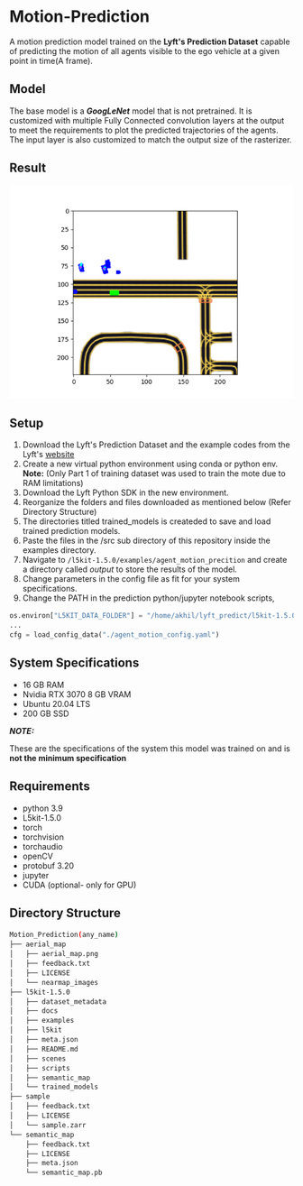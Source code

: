 # Motion-Prediction
A motion prediction model trained on the **Lyft's Prediction Dataset** capable of predicting the motion of all agents visible to the ego vehicle at a given point in time(A frame).    

## Model 
The base model is a ***GoogLeNet*** model that is not pretrained. It is customized with multiple Fully Connected convolution layers at the output to meet the requirements to plot the predicted trajectories of the agents. The input layer is also customized to match the output size of the rasterizer. 

## Result
![img](./Assets/Googlenet2_output.gif)

## Setup

1. Download the Lyft's Prediction Dataset and the example codes from the Lyft's [website](https://level-5.global/data/prediction/)
2. Create a new virtual python environment using conda or python env.
**Note:** (Only Part 1 of training dataset was used to train the mote due to RAM limitations)
2. Download the Lyft Python SDK in the new environment. 
3. Reorganize the folders and files downloaded as mentioned below (Refer Directory Structure)
4. The directories titled trained_models is createded to save and load trained prediction models.
5. Paste the files in the /src sub directory of this repository inside the examples directory.
6. Navigate to `/l5kit-1.5.0/examples/agent_motion_precition` and create a directory called *output* to store the results of the model.
6. Change parameters in the config file as fit for your system specifications. 
7. Change the PATH in the prediction python/jupyter notebook scripts, 

```python
os.environ["L5KIT_DATA_FOLDER"] = "/home/akhil/lyft_predict/l5kit-1.5.0"
...
cfg = load_config_data("./agent_motion_config.yaml")
```

## System Specifications

- 16 GB RAM 
- Nvidia RTX 3070 8 GB VRAM
- Ubuntu 20.04 LTS
- 200 GB SSD

***NOTE:***

These are the specifications of the system this model was trained on and is **not the minimum specification** 

## Requirements

- python 3.9
- L5kit-1.5.0
- torch
- torchvision
- torchaudio
- openCV
- protobuf 3.20
- jupyter
- CUDA (optional- only for GPU)


## Directory Structure

```bash
Motion_Prediction(any_name)
├── aerial_map
│   ├── aerial_map.png
│   ├── feedback.txt
│   ├── LICENSE
│   └── nearmap_images
├── l5kit-1.5.0
│   ├── dataset_metadata
│   ├── docs
│   ├── examples
│   ├── l5kit
│   ├── meta.json
│   ├── README.md
│   ├── scenes
│   ├── scripts
│   ├── semantic_map
│   └── trained_models
├── sample
│   ├── feedback.txt
│   ├── LICENSE
│   └── sample.zarr
└── semantic_map
    ├── feedback.txt
    ├── LICENSE
    ├── meta.json
    └── semantic_map.pb

```



